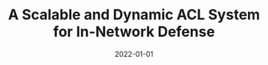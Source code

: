 ---
title: "A Scalable and Dynamic ACL System for In-Network Defense"
collection: publications
permalink: /publication/2022-01-01-A-Scalable-and-Dynamic-ACL-System-for-In-Network-Defense
date: 2022-01-01
venue: 'In the proceedings of Proceedings of the 2022 ACM SIGSAC Conference on Computer and Communications Security, CCS 2022, Los Angeles, CA, USA, November 7-11, 2022'
link: 'https://doi.org/10.1145/3548606.3560606'
citation: ' Changhun Jung,  Sian Kim,  Rhongho Jang,  David Mohaisen,  DaeHun Nyang, &quot;A Scalable and Dynamic ACL System for In-Network Defense.&quot; In the proceedings of Proceedings of the 2022 ACM SIGSAC Conference on Computer and Communications Security, CCS, Los Angeles, CA, USA, 2022.'
---